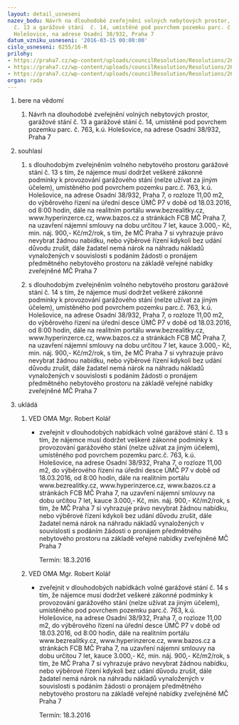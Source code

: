 ```yaml
---
layout: detail_usneseni
nazev_bodu: Návrh na dlouhodobé zveřejnění volných nebytových prostor, garážové stání
  č. 13 a garážové stání  č. 14, umístěné pod povrchem pozemku parc. č. 763, k.ú.
  Holešovice, na adrese Osadní 38/932, Praha 7
datum_vzniku_usneseni: '2016-03-15 00:00:00'
cislo_usneseni: 0255/16-R
prilohy:
- https://praha7.cz/wp-content/uploads/councilResolution/Resolutions/26993/export/Duvodova_zprava~32471.docx
- https://praha7.cz/wp-content/uploads/councilResolution/Resolutions/26993/export/zameryvyveseniOsadni38_932_garazovestanic13c14~32470.doc
- https://praha7.cz/wp-content/uploads/councilResolution/Resolutions/26993/export/export~299848.pdf
organ: rada
---
```

<ol class="urzList_view" id="urzList">
<li id="" class="urzClass1"><span name="1">bere na vědomí</span> 
<ol class="urzOlClass">
<li id="" class="urzClass2" style="TEXT-ALIGN: left"><span><p>Návrh na dlouhodobé zveřejnění volných nebytových prostor, garážové stání č. 13 a garážové stání č. 14, umístěné pod povrchem pozemku parc. č. 763, k.ú. Holešovice, na adrese Osadní 38/932, Praha 7</p></span></li></ol></li>

<li id="" class="urzClass1"><span name="26">souhlasí</span> 
<ol class="urzOlClass">
<li id="" class="urzClass2" style="TEXT-ALIGN: left"><span><p>s dlouhodobým zveřejněním volného nebytového prostoru garážové stání č. 13 s tím, že nájemce musí dodržet veškeré zákonné podmínky k provozování garážového stání (nelze užívat za jiným účelem), umístěného pod povrchem pozemku parc.č. 763, k.ú. Holešovice, na adrese Osadní 38/932, Praha 7, o rozloze 11,00 m2, do výběrového řízení na úřední desce ÚMČ P7 v době od 18.03.2016, od 8:00 hodin, dále na realitním portálu www.bezrealitky.cz, www.hyperinzerce.cz, www.bazos.cz a stránkách FCB MČ Praha 7, na uzavření nájemní smlouvy na dobu určitou 7 let, kauce 3.000,- Kč, min. náj. 900,- Kč/m2/rok, s tím, že MČ Praha 7 si vyhrazuje právo nevybrat žádnou nabídku, nebo výběrové řízení kdykoli bez udání důvodu zrušit, dále žadatel nemá nárok na náhradu nákladů vynaložených v souvislosti s podáním žádosti o pronájem předmětného nebytového prostoru na základě veřejné nabídky zveřejněné MČ Praha 7</p></span></li>
<li id="" class="urzClass2" style="TEXT-ALIGN: left"><span><p>s dlouhodobým zveřejněním volného nebytového prostoru garážové stání č. 14 s tím, že nájemce musí dodržet veškeré zákonné podmínky k provozování garážového stání (nelze užívat za jiným účelem), umístěného pod povrchem pozemku parc.č. 763, k.ú. Holešovice, na adrese Osadní 38/932, Praha 7, o rozloze 11,00 m2, do výběrového řízení na úřední desce ÚMČ P7 v době od 18.03.2016, od 8:00 hodin, dále na realitním portálu www.bezrealitky.cz, www.hyperinzerce.cz, www.bazos.cz a stránkách FCB MČ Praha 7, na uzavření nájemní smlouvy na dobu určitou 7 let, kauce 3.000,- Kč, min. náj. 900,- Kč/m2/rok, s tím, že MČ Praha 7 si vyhrazuje právo nevybrat žádnou nabídku, nebo výběrové řízení kdykoli bez udání důvodu zrušit, dále žadatel nemá nárok na náhradu nákladů vynaložených v souvislosti s podáním žádosti o pronájem předmětného nebytového prostoru na základě veřejné nabídky zveřejněné MČ Praha 7</p></span></li></ol></li><li class="urzClass1" id="urzUkoly"><span name="1">ukládá</span><ol class="urzOlClass"><li class="urzClass2"><span><p>VED OMA Mgr. Robert Kolář</p></span><ul class="urzUlClass"><li class="urzClass3"><span><p>zveřejnit v dlouhodobých nabídkách volné garážové stání č. 13 s tím, že nájemce musí dodržet veškeré zákonné podmínky k provozování garážového stání (nelze užívat za jiným účelem), umístěného pod povrchem pozemku parc.č. 763, k.ú. Holešovice, na adrese Osadní 38/932, Praha 7, o rozloze 11,00 m2, do výběrového řízení na úřední desce ÚMČ P7 v době od 18.03.2016, od 8:00 hodin, dále na realitním portálu www.bezrealitky.cz, www.hyperinzerce.cz, www.bazos.cz a stránkách FCB MČ Praha 7, na uzavření nájemní smlouvy na dobu určitou 7 let, kauce 3.000,- Kč, min. náj. 900,- Kč/m2/rok, s tím, že MČ Praha 7 si vyhrazuje právo nevybrat žádnou nabídku, nebo výběrové řízení kdykoli bez udání důvodu zrušit, dále žadatel nemá nárok na náhradu nákladů vynaložených v souvislosti s podáním žádosti o pronájem předmětného nebytového prostoru na základě veřejné nabídky zveřejněné MČ Praha 7</p></span><span class="urzUkolTermin">  Termín:&nbsp;18.3.2016</span></li></ul></li><li class="urzClass2"><span><p>VED OMA Mgr. Robert Kolář</p></span><ul class="urzUlClass"><li class="urzClass3"><span><p>zveřejnit v dlouhodobých nabídkách volné garážové stání č. 14 s tím, že nájemce musí dodržet veškeré zákonné podmínky k provozování garážového stání (nelze užívat za jiným účelem), umístěného pod povrchem pozemku parc.č. 763, k.ú. Holešovice, na adrese Osadní 38/932, Praha 7, o rozloze 11,00 m2, do výběrového řízení na úřední desce ÚMČ P7 v době od 18.03.2016, od 8:00 hodin, dále na realitním portálu www.bezrealitky.cz, www.hyperinzerce.cz, www.bazos.cz a stránkách FCB MČ Praha 7, na uzavření nájemní smlouvy na dobu určitou 7 let, kauce 3.000,- Kč, min. náj. 900,- Kč/m2/rok, s tím, že MČ Praha 7 si vyhrazuje právo nevybrat žádnou nabídku, nebo výběrové řízení kdykoli bez udání důvodu zrušit, dále žadatel nemá nárok na náhradu nákladů vynaložených v souvislosti s podáním žádosti o pronájem předmětného nebytového prostoru na základě veřejné nabídky zveřejněné MČ Praha 7</p></span><span class="urzUkolTermin">  Termín:&nbsp;18.3.2016</span></li></ul></li></ol></li>
</ol>